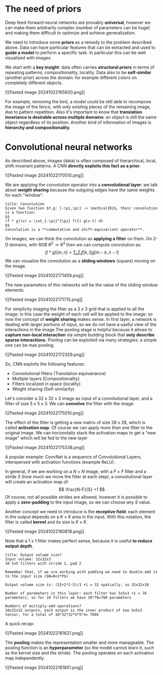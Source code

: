 # The need of priors

Deep feed-forward neural networks are provably **universal**, however we can make them arbitrarily complex (number of parameters can be huge) and making them difficult to optimize and achieve generalization.

We need to introduce some **priors** as a remedy to the problem described above.
Data can have particular features that can be extracted and used to **guide a model** to perform a specific task. In particular this can be well visualized with images.

We start with a **key insight**: data often carries **structural priors** in terms of repeating patterns, compositionality, locality.
Data also to be **self-similar** (another prior) across the domain: for example different colors on completely different objects.

![[Pasted image 20241022165920.png]]

For example, removing the bird, a model could be still able to recompose the image of the fence, with only existing pieces of the remaining image, due to pattern repetition.
Also it's important to know that **translation invariance is desirable across multiple domains**: an object is still the same object regardless of its position.
Another kind of information of images is **hierarchy and compositionality**.

# Convolutional neural networks

As described above, images (data) is often composed of hierarchical, local, shift-invariant patterns. A CNN **directly exploits this fact as a prior**.

![[Pasted image 20241022170510.png]]

We are applying the convolution operator into a **convolutional layer**: we talk about **weight sharing** because the outgoing edges have the same weights for each "window".

```ad-note
title: Convolution
Given two function $f,g: [-\pi,\pi] -> \mathcal{R}$, their convolution is a function:
$$
(f * g)(x) = \int_{-\pi}^{\pi} f(t) g(x-t) dt
$$
Convolution is a **commutative and shift-equivariant operator**.
```

On images, we can think the convolution as **applying a filter** on them.
On 2-D domains, with RGB $R^2 \to R^3$ then we can compute convolution as:
$$
(f*g)[m,n] = \sum_{k} \sum_{l} f[k,l]g[m-k,n-l]
$$
We can visualize the convolution as a **sliding windows** (square) moving on the image. 

![[Pasted image 20241022171459.png]]

The new parameters of this networks will be the value of the sliding window elements.

![[Pasted image 20241022171715.png]]

For simplicity imaging the filter as a 3 x 3 grid that is applied to all the image: in this case the weight of each cell will be applied to the image: so now the concept of **weight sharing** makes sense.
In first layer, a network is dealing with larger portions of input, so we do not have a useful view of the interactions in the image
The pooling stage is helpful because it allows to **capture non-local interaction** via simple building block that **only describe sparse interactions.**
Pooling can be exploited via many strategies: a simple one can be max pooling.

![[Pasted image 20241022172329.png]]

So, CNN exploits the following features:
- Convolutional filters (Translation equivariance)
- Multiple layers (Compositionality)
- Filters localized in space (locality)
- Weight sharing (Self-similarity)

Let's consider a 32 x 32 x 3 image as input of a convolutional layer, and a filter of size 5 x 5 x 3. We can **convolve** the filter with the image.

![[Pasted image 20241022175010.png]]

The effect of the filter is getting a new matrix of size 28 x 28, which is called **activation map**. Of course we can apply more than one filter to the original image. We can horizontally stack the activation maps to get a "new image" which will be fed to the new layer

![[Pasted image 20241022175338.png]]

A popular example: ConvNet is a sequence of Convolutional Layers, interspersed with
activation functions (example ReLU) .

In general, if we are working on a $N\times N$ image, with a $F \times F$ filter and a stride $S$ (how much we move the filter at each step), a convolutional layer will create an activation map of:
$$
\frac{N-F}{S} +1
$$
Of course, not all possible strides are allowed, however it is possible to apply a **zero-padding** to the input image, so we can choose any $S$ value.

Another concept we need to introduce is the **receptive field**: each element in the output depends on a $K \times K$ area in the input. With this notation, the filter is called **kernel** and its size is $K \times K$.

![[Pasted image 20241022180818.png]]

Note that a 1 x 1 filter makes perfect sense, because it is useful **to reduce output depth**.

```ad-example
title: Output volume size?
Input volume: 32x32x3
10 5x5 filters with stride 1, pad 2

Remember that, if we are working with padding we need to double-add it to the input size ($N=N+2*P$)

Output volume size is: (32+2*2-5)/1 +1 = 32 spatially, so 32x32x10

Number of parameters in this layer: each filter has 5x5x3 +1 = 76 parameters, so for 10 filters we have 10*76=760 parameters

Numbers of multiply-add operations?
10x32x32 outputs, each output is the inner product of two 5x5x3 tensor, for a total of 10*32*32*5*5*3= 768k
```

A quick recap:

![[Pasted image 20241022181621.png]]

The **pooling** makes the representation smaller and more manageable. The pooling function is an **hyperparameter** (so the model cannot learn it, such as the kernel size and the stride).
The pooling operates on each activation map independently.

![[Pasted image 20241022181851.png]]

